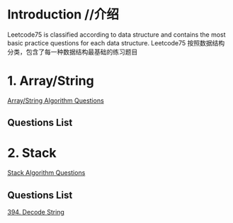 # Introduction //介绍
Leetcode75 is classified according to data structure and contains the most basic practice questions for each data structure. Leetcode75 按照数据结构分类，包含了每一种数据结构最基础的练习题目

# 1. Array/String
[Array/String Algorithm Questions](https://github.com/ShellyDeng08/Leetcode75/wiki/Array-String-Algorithm-Questions)

## Questions List

# 2. Stack
[Stack Algorithm Questions](https://github.com/ShellyDeng08/Leetcode75/wiki/Stack-Algorithm-Questions)

## Questions List
[394. Decode String](https://leetcode.com/problems/decode-string/?envType=study-plan-v2&envId=leetcode-75)

